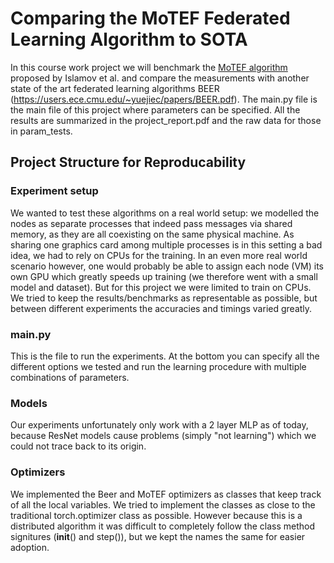 # Comparing the MoTEF Federated Learning Algorithm to SOTA
In this course work project we will benchmark the [MoTEF algorithm](https://arxiv.org/pdf/2405.20114) 
proposed by Islamov et al. and compare the measurements with another state of the art federated learning 
algorithms BEER (https://users.ece.cmu.edu/~yuejiec/papers/BEER.pdf).
The main.py file is the main file of this project where parameters can be specified.
All the results are summarized in the project_report.pdf and the raw data for those in param_tests.
## Project Structure for Reproducability

### Experiment setup
We wanted to test these algorithms on a real world setup: we modelled the nodes as separate processes that indeed pass messages via shared memory, as they are all coexisting on the same physical machine.
As sharing one graphics card among multiple processes is in this setting a bad idea, we had to rely on CPUs for the training. 
In an even more real world scenario however, one would probably be able to assign each node (VM) its own GPU which greatly speeds up training (we therefore went with a small model and dataset). But for this project we were limited to train on CPUs.
We tried to keep the results/benchmarks as representable as possible, but between different experiments the accuracies and timings varied greatly.

### main.py
This is the file to run the experiments. 
At the bottom you can specify all the different options we tested and run the learning procedure with multiple combinations of parameters.

### Models
Our experiments unfortunately only work with a 2 layer MLP as of today, because ResNet models cause problems (simply "not learning") which we could not trace back to its origin.

### Optimizers
We implemented the Beer and MoTEF optimizers as classes that keep track of all the local variables. We tried to implement the classes as close to the traditional torch.optimizer class as possible.
However because this is a distributed algorithm it was difficult to completely follow the class method signitures (__init__() and step()), but we kept the names the same for easier adoption.








